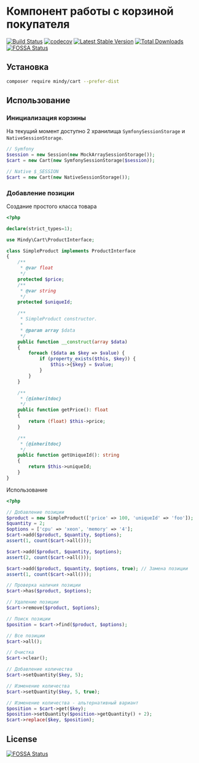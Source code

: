 # Компонент работы с корзиной покупателя

[![Build Status](https://travis-ci.org/MindyPHP/Cart.svg?branch=master)](https://travis-ci.org/MindyPHP/Cart)
[![codecov](https://codecov.io/gh/MindyPHP/Cart/branch/master/graph/badge.svg)](https://codecov.io/gh/MindyPHP/Cart)
[![Latest Stable Version](https://poser.pugx.org/mindy/cart/v/stable.svg)](https://packagist.org/packages/mindy/cart)
[![Total Downloads](https://poser.pugx.org/mindy/cart/downloads.svg)](https://packagist.org/packages/mindy/cart)
[![FOSSA Status](https://app.fossa.io/api/projects/git%2Bgithub.com%2FMindyPHP%2FCart.svg?type=shield)](https://app.fossa.io/projects/git%2Bgithub.com%2FMindyPHP%2FCart?ref=badge_shield)

## Установка

```bash
composer require mindy/cart --prefer-dist
```

## Использование

### Инициализация корзины

На текущий момент доступно 2 хранилища `SymfonySessionStorage` и `NativeSessionStorage`.

```php
// Symfony
$session = new Session(new MockArraySessionStorage());
$cart = new Cart(new SymfonySessionStorage($session));
```

```php
// Native $_SESSION
$cart = new Cart(new NativeSessionStorage());
```

### Добавление позиции

Создание простого класса товара

```php
<?php

declare(strict_types=1);

use Mindy\Cart\ProductInterface;

class SimpleProduct implements ProductInterface
{
    /**
     * @var float
     */
    protected $price;
    /**
     * @var string
     */
    protected $uniqueId;

    /**
     * SimpleProduct constructor.
     *
     * @param array $data
     */
    public function __construct(array $data)
    {
        foreach ($data as $key => $value) {
            if (property_exists($this, $key)) {
                $this->{$key} = $value;
            }
        }
    }

    /**
     * {@inheritdoc}
     */
    public function getPrice(): float
    {
        return (float) $this->price;
    }

    /**
     * {@inheritdoc}
     */
    public function getUniqueId(): string
    {
        return $this->uniqueId;
    }
}
```

Использование

```php
<?php

// Добавление позиции
$product = new SimpleProduct(['price' => 100, 'uniqueId' => 'foo']);
$quantity = 2;
$options = ['cpu' => 'xeon', 'memory' => '4'];
$cart->add($product, $quantity, $options);
assert(1, count($cart->all()));

$cart->add($product, $quantity, $options);
assert(2, count($cart->all()));

$cart->add($product, $quantity, $options, true); // Замена позиции
assert(1, count($cart->all()));

// Проверка наличия позиции
$cart->has($product, $options);

// Удаление позиции
$cart->remove($product, $options);

// Поиск позиции
$position = $cart->find($product, $options);

// Все позиции
$cart->all();

// Очистка
$cart->clear();

// Добавление количества
$cart->setQuantity($key, 5);

// Изменение количества
$cart->setQuantity($key, 5, true);

// Изменение количества - альтернативный вариант
$position = $cart->get($key);
$position->setQuantity($position->getQuantity() + 2);
$cart->replace($key, $position);
```


## License
[![FOSSA Status](https://app.fossa.io/api/projects/git%2Bgithub.com%2FMindyPHP%2FCart.svg?type=large)](https://app.fossa.io/projects/git%2Bgithub.com%2FMindyPHP%2FCart?ref=badge_large)
